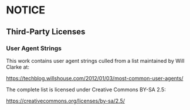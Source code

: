 # NOTICE

## Third-Party Licenses

### User Agent Strings

This work contains user agent strings culled from a list maintained by Will
Clarke at:

https://techblog.willshouse.com/2012/01/03/most-common-user-agents/

The complete list is licensed under Creative Commons BY-SA 2.5:

https://creativecommons.org/licenses/by-sa/2.5/
